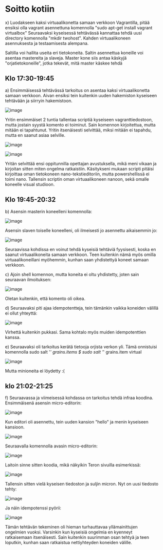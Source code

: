 # Soitto kotiin
x) Luodakseen kaksi virtuaalikonetta samaan verkkoon Vagrantilla, pitää ensiksi olla vagrant asennettuna komennolla "sudo apt-get install vagrant virtualbox"
Seuraavaksi kyseisessä tehtävässä kannattaa tehdä uusi directory komennolla "mkdir twohost". Kahden virtuaalikoneen asennuksesta ja testaamisesta alempana.

Saltilla voi hallita useita eri tietokoneita. Saltin asennettua koneille voi asentaa mastereita ja slaveja. Master kone siis antaa käskyjä "orjatietokoneille", jotka tekevät,
mitä master käskee tehdä


## Klo 17:30-19:45
a) Ensimmäisessä tehtävässä tarkoitus on asentaa kaksi virtuaalikonetta samaan verkkoon. Aivan ensiksi tein kuitenkin uuden hakemiston kyseiseen tehtävään ja siirryin hakemistoon.

![image](https://github.com/LeeviHuttunen/Palvelintenhallinta/assets/165004822/9ef7f24b-694c-4bc6-b166-64edd68429ab)

Yritin ensimmäiset 2 tuntia tallentaa scriptiä kyseiseen vagranttiedostoon, mutta jostain syystä komento ei toiminut. Sain komennon kirjoitettua, mutta mitään ei tapahtunut.
Yritin itsenäisesti selvittää, miksi mitään ei tapahdu, mutta en saanut asiaa selville.

![image](https://github.com/LeeviHuttunen/Palvelintenhallinta/assets/165004822/36b40184-3cb8-41cf-9428-35722033f833)


![image](https://github.com/LeeviHuttunen/Palvelintenhallinta/assets/165004822/74bcd24f-3101-4287-80d5-d43d2ede7caf)


Yritän selvittää ensi oppitunnilla opettajan avustuksella, mikä meni vikaan ja kirjoitan sitten miten ongelma ratkaistiin. Käsitykseni mukaan scripti pitäisi kirjoittaa
oman tietokoneen nano-tekstieditoriin, mutta powershellissä ei toimi nano. Tallensin scriptin oman virtuaalikoneen nanoon, sekä omalle koneelle visual studioon.

## Klo 19:45-20:32
b)  Asensin masterin koneelleni komennolla:

![image](https://github.com/LeeviHuttunen/Palvelintenhallinta/assets/165004822/21fa8e1e-f6db-42d8-ae83-92121f73c7be)

Asensin slaven toiselle koneelleni, oli ilmeisesti jo asennettu aikaisemmin jo:

![image](https://github.com/LeeviHuttunen/Palvelintenhallinta/assets/165004822/ea9db130-f8ae-4ee3-b221-fddaf6bb6e9a)

Seuraavissa kohdissa en voinut tehdä kyseisiä tehtäviä fyysisesti, koska en saanut virtuaalikoneita samaan verkkoon. Teen kuitenkin nämä myös omilla virtuaalikoneillani
myöhemmin, kunhan saan yhdistettyä koneet samaan verkkoon. 

c) Ajoin shell komennon, mutta koneita ei oltu yhdistetty, joten sain seuraavan ilmoituksen:

![image](https://github.com/LeeviHuttunen/Palvelintenhallinta/assets/165004822/742175d7-97a6-4ad5-8cce-30dc1cd454df)

Oletan kuitenkin, että komento oli oikea.  

d) Seuraavaksi piti ajaa idempotentteja, tein tämänkin vaikka koneiden välillä ei ollut yhteyttä: 

![image](https://github.com/LeeviHuttunen/Palvelintenhallinta/assets/165004822/58559728-5ab5-463f-98ca-e3a9959a05c6)

Virhettä kuitenkin pukkasi. Sama kohtalo myös muiden idempotenttien kanssa.

e) Seuraavaksi oli tarkoitus kerätä tietooja orjista verkon yli. Tämä onnistuisi komennolla  sudo salt '*' grains.items  $ sudo salt '*' grains.item virtual

![image](https://github.com/LeeviHuttunen/Palvelintenhallinta/assets/165004822/21dda024-2eb6-4b4a-851b-0d04d925fd5e)

Mutta minioneita ei löydetty :(

## klo 21:02-21:25

f) Seuraavassa ja viimeisessä kohdassa on tarkoitus tehdä infraa koodina. Ensimmäisenä asensin micro-editorin:

![image](https://github.com/LeeviHuttunen/Palvelintenhallinta/assets/165004822/6e78daf9-3b9c-49d9-9999-043c49c95478)

Kun editori oli asennettu, tein uuden kansion "hello" ja menin kyseiseen kansioon. 

![image](https://github.com/LeeviHuttunen/Palvelintenhallinta/assets/165004822/c50599b7-be2a-44f8-9f24-a359bab2d157)

Seuraavalla komennolla avasin micro-editorin:

![image](https://github.com/LeeviHuttunen/Palvelintenhallinta/assets/165004822/e7120cc1-6ae6-44dc-b995-3f00e0fd0581)

Laitoin sinne sitten koodia, mikä näkyikin Teron sivuilla esimerkissä:

![image](https://github.com/LeeviHuttunen/Palvelintenhallinta/assets/165004822/fe254cd7-362f-4d99-b318-507fe5335f7d)

Tallensin sitten vielä kyseisen tiedoston ja suljin micron. Nyt on uusi tiedosto tehty:

![image](https://github.com/LeeviHuttunen/Palvelintenhallinta/assets/165004822/a3ad04fd-b99a-4016-b0fa-9bc668ad73d8)

Ja näin idempotenssi pyörii: 

![image](https://github.com/LeeviHuttunen/Palvelintenhallinta/assets/165004822/21a32b73-180f-46f1-aff3-7c7cf6936a1c)

Tämän tehtävän tekeminen oli hieman turhauttavaa yllämainittujen ongelmien vuoksi. Varsinkin kun kyseisiä ongelmia en kyenneyt ratkaisemaan itsenäisesti. 
Sain kuitenkin suurimman osan tehtyä ja teen loputkin, kunhan saan ratkaistua nettiyhteyden koneiden välille. 




